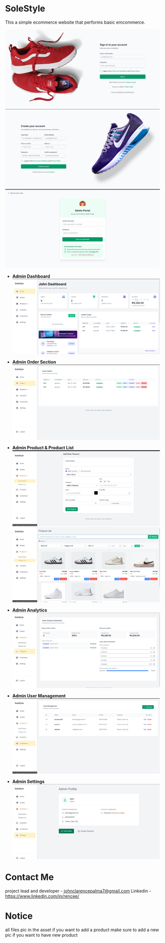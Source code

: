 # SoleStyle

This a simple ecommerce website that performs basic emcommerce.

![alt text](md/image.png)
![alt text](md/image-2.png)
![alt text](md/image-10.png)

- **Admin Dashboard**  
  ![Admin Dashboard](md/image-3.png)

- **Admin Order Section**  
  ![Admin Order Section](md/image-4.png)

- **Admin Product & Product List**  
  ![Admin Product](md/image-5.png)
  ![Product List](md/image-6.png)

- **Admin Analytics**  
  ![Admin Analytics](md/image-7.png)

- **Admin User Management**  
  ![User Management](md/image-8.png)

- **Admin Settings**  
  ![Admin Settings](md/image-9.png)

# Contact Me

project lead and developer - johnclarencepalma7@gmail.com
Linkedin - https://www.linkedin.com/in/rencee/

# Notice

all files pic in the asset if you want to add a product
make sure to add a new pic if you want to have new product
